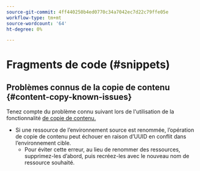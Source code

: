 ```yaml
---
source-git-commit: 4ff440250b4ed0770c34a7042ec7d22c79ffe05e
workflow-type: tm+mt
source-wordcount: '64'
ht-degree: 0%

---
```

# Fragments de code (#snippets)

## Problèmes connus de la copie de contenu {#content-copy-known-issues}

Tenez compte du problème connu suivant lors de l&#39;utilisation de la fonctionnalité [de copie de contenu.](/help/using/content-copy.md)

* Si une ressource de l’environnement source est renommée, l’opération de copie de contenu peut échouer en raison d’UUID en conflit dans l’environnement cible.
   * Pour éviter cette erreur, au lieu de renommer des ressources, supprimez-les d’abord, puis recréez-les avec le nouveau nom de ressource souhaité.
